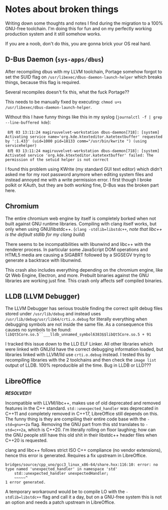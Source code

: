 # Notes about broken things

Writing down some thoughts and notes I find during the migration to a 100% GNU-free toolchain.
I'm doing this for fun and on my perfectly working production system and it still somehow works.

If you are a noob, don't do this, you are gonna brick your OS real hard.


## D-Bus Daemon (`sys-apps/dbus`)

After recompiling dbus with my LLVM toolchain, Portage somehow forgot to set the SUID flag
on `/usr/libexec/dbus-daemon-launch-helper` which breaks things, because this flag is required.

Several recompiles doesn't fix this, what the fuck Portage??

This needs to be manually fixed by executing: `chmod u+s /usr/libexec/dbus-daemon-launch-helper`.

Without this I have funny things like this in my syslog (`journalctl -f | grep --line-buffered kde`):

```plain
 8月 03 13:11:24 magiruuvelvet-workstation dbus-daemon[718]: [system] Activating service name='org.kde.ktexteditor.katetextbuffer' requested by ':1.433' (uid=1000 pid=18133 comm="/usr/bin/kwrite ") (using servicehelper)
 8月 03 13:11:24 magiruuvelvet-workstation dbus-daemon[718]: [system] Activated service 'org.kde.ktexteditor.katetextbuffer' failed: The permission of the setuid helper is not correct
```

I found this problem using KWrite (my standard GUI text editor) which didn't asked me for
my root password anymore when editing system files and instead annoyed me with a write
permission error. I first though I broke polkit or KAuth, but they are both working fine,
D-Bus was the broken part here.


## Chromium

The entire chromium web engine by itself is completely borked when not built against GNU
runtime libraries. Compiling with clang itself works, but only when using GNU/libstdc++.
(`clang -stdlib=libstdc++`, *note that libc++ is the default stdlib for my clang build*)

There seems to be incompatibilities with libunwind and libc++ with the renderer process.
In particular some JavaScript DOM operations and HTML5 media are causing a SIGABRT followed
by a SIGSEGV trying to generate a backtrace with libunwind.

This crash also includes everything depending on the chromium engine, like Qt Web Engine,
Electron, and more. Prebuilt binaries against the GNU libraries are working just fine.
This crash only affects self compiled binaries.


## LLDB (LLVM Debugger)

The LLVM Debugger has serious trouble finding the correct split debug files
stored under `/usr/lib/debug` and instead uses `/usr/lib/debug/usr/lib64/crti.o.debug`
for literally everything when debugging symbols are not inside the same file.
As a consequence this causes no symbols to be found:
`libQt5Core.so.5``___lldb_unnamed_symbol6383$$libQt5Core.so.5 + 91`

I tracked this issue down to the LLD ELF Linker. All other libraries which were
linked with GNU/ld have the correct debugging information loaded, but libraries
linked with LLVM/lld use `crti.o.debug` instead. I tested this by recompiling
libraries with the 2 toolchains and then check the `image list` output of LLDB.
100% reproducible all the time. Bug in LLDB or LLD???


## LibreOffice

***RESOLVED!!***

Incompatible with LLVM/libc++, makes use of old deprecated and removed features in the C++ standard.
`std::unexpected_handler` was deprecated in C++11 and completely removed in C++17, LibreOffice still
depends on this. The funny thing is they are compiling their entire code base with the `-std=gnu++2a`
flag. Removing the GNU part from this std translates to `-std=c++2a`, which is C++20. I'm literally
rolling on floor laughing; how can the GNU people still have this old shit in their libstdc++ header
files when C++20 is requested.

clang and libc++ follows strict ISO C++ compliance (no vendor extensions), hence this error is generated.
Requires a fix upstream in LibreOffice.

```plain
bridges/source/cpp_uno/gcc3_linux_x86-64/share.hxx:116:10: error: no type named 'unexpected_handler' in namespace 'std'
    std::unexpected_handler unexpectedHandler;
    ~~~~~^
1 error generated.
```

A temporary workaround would be to compile LO with the `-stdlib=libstdc++` flag and call it a day,
but on a GNU-free system this is not an option and needs a patch upstream in LibreOffice.
